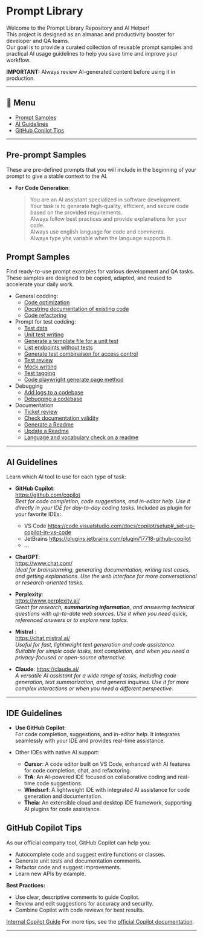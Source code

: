 # Prompt Library

Welcome to the Prompt Library Repository and AI Helper!  
This project is designed as an almanac and productivity booster for developer and QA teams.  
Our goal is to provide a curated collection of reusable prompt samples and practical AI usage guidelines to help you save time and improve your workflow.

**IMPORTANT:** Always review AI-generated content before using it in production.

---

## 📖 Menu

- [Prompt Samples](#prompt-samples)
- [AI Guidelines](#ai-guidelines)
- [GitHub Copilot Tips](#github-copilot-tips)

---

## Pre-prompt Samples
These are pre-defined prompts that you will include in the beginning of your prompt to give a stable context to the AI.
- **For Code Generation**:  
  > You are an AI assistant specialized in software development.  
  > Your task is to generate high-quality, efficient, and secure code based on the provided requirements.  
  > Always follow best practices and provide explanations for your code.  
  > Always use english language for code and comments.  
  > Always type yhe variable when the language supports it.  



## Prompt Samples

Find ready-to-use prompt examples for various development and QA tasks.  
These samples are designed to be copied, adapted, and reused to accelerate your daily work.


- General codding:
  - [Code optimization](code-optimization.md)
  - [Docstring documentation of existing code](unit-test/docstring.md)
  - [Code refactoring](code-refactoring.md)
- Prompt for test codding:
  - [Test data](test-data.md)
  - [Unit test writing](unit-test/unit-test-writing.md)
  - [Generate a template file for a unit test](unit-test/generate-template.md)
  - [List endpoints without tests](unit-test/list-endpoints.md)
  - [Generate test combinaison for access control](unit-test/access-control.md)
  - [Test review](unit-test/test-review.md)
  - [Mock writing](mock-writing.md)
  - [Test tagging](tagging.md)
  - [Code playwright generate page method](code-playwright-generate-page-method.md)
- Debugging
  - [Add logs to a codebase](add-logs-to-code.md)
  - [Debugging a codebase](debugging.md)
- Documentation
  - [Ticket review](ticket-review.md) 
  - [Check documentation validity](documentation-validation.md)
  - [Generate a Readme](generate-readme.md)
  - [Update a Readme](update-readme.md)
  - [Language and vocabulary check on a readme](readme-language-check.md)

---

## AI Guidelines

Learn which AI tool to use for each type of task:

- **GitHub Copilot**:  
  https://github.com/copilot  
  *Best for code completion, code suggestions, and in-editor help. Use it directly in your IDE for day-to-day coding tasks.*
  Included as plugin for your favorite IDEs:
  - VS Code https://code.visualstudio.com/docs/copilot/setup#_set-up-copilot-in-vs-code
  - JetBrains https://plugins.jetbrains.com/plugin/17718-github-copilot
  - ...

- **ChatGPT**:  
  https://www.chat.com/  
  *Ideal for brainstorming, generating documentation, writing test cases, and getting explanations. Use the web interface for more conversational or research-oriented tasks.*

- **Perplexity**:  
  https://www.perplexity.ai/  
  *Great for research, **summarizing information**, and answering technical questions with up-to-date web sources. Use it when you need quick, referenced answers or to explore new topics.*

- **Mistral** :  
  https://chat.mistral.ai/  
  *Useful for fast, lightweight text generation and code assistance. Suitable for simple code tasks, text completion, and when you need a privacy-focused or open-source alternative.*

- **Claude**:
  https://claude.ai/  
  *A versatile AI assistant for a wide range of tasks, including code generation, text summarization, and general inquiries. Use it for more complex interactions or when you need a different perspective.*

---

## IDE Guidelines
- **Use GitHub Copilot**:  
  For code completion, suggestions, and in-editor help. 
  It integrates seamlessly with your IDE and provides real-time assistance.

- Other IDEs with native AI support:
  - **Cursor**: A code editor built on VS Code, enhanced with AI features for code completion, chat, and refactoring.
  - **TrA**: An AI-powered IDE focused on collaborative coding and real-time code suggestions.
  - **Windsurf**: A lightweight IDE with integrated AI assistance for code generation and documentation.
  - **Theia**: An extensible cloud and desktop IDE framework, supporting AI plugins for code assistance.

## GitHub Copilot Tips

As our official company tool, GitHub Copilot can help you:

- Autocomplete code and suggest entire functions or classes.
- Generate unit tests and documentation comments.
- Refactor code and suggest improvements.
- Learn new APIs by example.

**Best Practices:**
- Use clear, descriptive comments to guide Copilot.
- Review and edit suggestions for accuracy and security.
- Combine Copilot with code reviews for best results.

[Internal Copilot Guide](copilot-guide.md)
For more tips, see the [official Copilot documentation](https://docs.github.com/en/copilot).

---